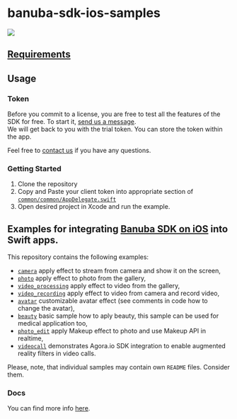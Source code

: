 # banuba-sdk-ios-samples
[![](https://www.banuba.com/hubfs/Banuba_November2018/Images/Banuba%20SDK.png)](https://docs.banuba.com/face-ar-sdk-v1/ios/ios_getting_started)

## [Requirements](https://docs.banuba.com/face-ar-sdk-v1/overview/system_requirements)

## Usage
### Token
Before you commit to a license, you are free to test all the features of the SDK for free. To start it, [send us a message](https://www.banuba.com/facear-sdk/face-filters#form).  
We will get back to you with the trial token.
You can store the token within the app.  

Feel free to [contact us](https://docs.banuba.com/face-ar-sdk-v1/support) if you have any questions.

### Getting Started

1. Clone the repository
2. Copy and Paste your client token into appropriate section of [`common/common/AppDelegate.swift`](common/common/AppDelegate.swift#L6)
3. Open desired project in Xcode and run the example.

## Examples for integrating [Banuba SDK on iOS](https://docs.banuba.com/face-ar-sdk-v1/ios/ios_getting_started) into Swift apps.  
This repository contains the following examples:   
- [`camera`](camera/) apply effect to stream from camera and show it on the screen,  
- [`photo`](photo/) apply effect to photo from the gallery,  
- [`video_processing`](video_processing/) apply effect to video from the gallery,  
- [`video_recording`](video_recording/) apply effect to video from camera and record video,
- [`avatar`](avatar/) customizable avatar effect (see comments in code how to change the avatar),
- [`beauty`](beauty/) basic sample how to aply beauty, this sample can be used for medical application too,
- [`photo_edit`](photo_edit/) apply Makeup effect to photo and use Makeup API in realtime,   
- [`videocall`](videocall/) demonstrates Agora.io SDK integration to enable augmented reality filters in video calls.

Please, note, that individual samples may contain own `README` files. Consider them.

### Docs
You can find more info [here](https://docs.banuba.com/face-ar-sdk-v1/ios/ios_overview).
